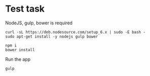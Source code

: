 # Test task

NodeJS, gulp, bower is required

```
curl -sL https://deb.nodesource.com/setup_6.x | sudo -E bash -
sudo apt-get install -y nodejs gulp bower

npm i
bower install
```

Run the app

```
gulp
```
